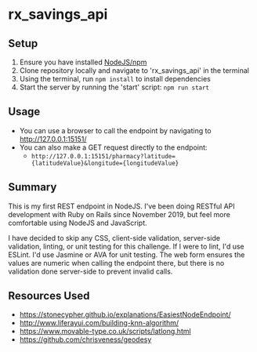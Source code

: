 # rx_savings_api

Setup
----
1. Ensure you have installed [NodeJS/npm](https://nodejs.org/en/download/)
2. Clone repository locally and navigate to 'rx_savings_api' in the terminal
3. Using the terminal, run `npm install` to install dependencies 
4. Start the server by running the 'start' script: `npm run start`

Usage
----
* You can use a browser to call the endpoint by navigating to http://127.0.0.1:15151/
* You can also make a GET request directly to the endpoint:
  * `http://127.0.0.1:15151/pharmacy?latitude={latitudeValue}&longitude={longitudeValue}`

Summary
----
This is my first REST endpoint in NodeJS. I've been doing RESTful API development with Ruby on Rails since November 2019, but feel more comfortable using NodeJS and JavaScript.

I have decided to skip any CSS, client-side validation, server-side validation, linting, or unit testing for this challenge. If I were to lint, I'd use ESLint. I'd use Jasmine or AVA for unit testing. The web form ensures the values are numeric when calling the endpoint there, but there is no validation done server-side to prevent invalid calls. 

 Resources Used
----
* https://stonecypher.github.io/explanations/EasiestNodeEndpoint/
* http://www.liferayui.com/building-knn-algorithm/
* https://www.movable-type.co.uk/scripts/latlong.html
* https://github.com/chrisveness/geodesy